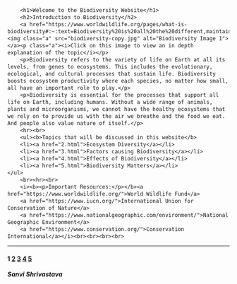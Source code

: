 <!DOCTYPE html>
<html lang="en">
<head>
    <meta charset="UTF-8">
    <meta name="viewport" content="width=device-width, initial-scale=1.0">
    <link rel="stylesheet" href="style.css">
</head>
<body>
    
        <h1>Welcome to the Biodiversity Website</h1>
        <h2>Introduction to Biodiversity</h2>
        <a href="https://www.worldwildlife.org/pages/what-is-biodiversity#:~:text=Biodiversity%20is%20all%20the%20different,maintain%20balance%20and%20support%20life."><img class="a" src="biodiversity-copy.jpg" alt="Biodiversity Image 1"></a><p class="a"><i>Click on this image to view an in depth explanation of the topic</i></p>
        <p>Biodiversity refers to the variety of life on Earth at all its levels, from genes to ecosystems. This includes the evolutionary, ecological, and cultural processes that sustain life. Biodiversity boosts ecosystem productivity where each species, no matter how small, all have an important role to play.</p>
        <p>Biodiversity is essential for the processes that support all life on Earth, including humans. Without a wide range of animals, plants and microorganisms, we cannot have the healthy ecosystems that we rely on to provide us with the air we breathe and the food we eat. And people also value nature of itself.</p>
        <hr><br>
        <ul><b>Topics that will be discussed in this website</b>
        <li><a href="2.html">Ecosystem Diversity</a></li>
        <li><a href="3.html">Factors causing Biodiversity</a></li>
        <li><a href="4.html">Effects of Biodiversity</a></li>
        <li><a href="5.html">Biodiversity Matters</a></li>
    </ul>
        <br><hr><br>
        <i><b><p>Important Resources:</p></b><a href="https://www.worldwildlife.org/">World Wildlife Fund</a>
        <a href="https://www.iucn.org/">International Union for Conservation of Nature</a>
        <a href="https://www.nationalgeographic.com/environment/">National Geographic Environment</a>
        <a href="https://www.conservation.org/">Conservation International</a></i><br><br><br><br>
        
<hr>
    <footer>
        <h4><b>1</b>
            <a href="2.html">2</a>
            <a href="3.html">3</a>
            <a href="4.html">4</a>
            <a href="5.html">5</a></h4>
            <i class="b"><b>Sanvi Shrivastava</b></i>
    </footer>


</body>
</html>

